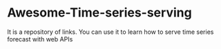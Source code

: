 # Awesome-Time-series-serving
It is a repository of links. You can use it to learn how to serve time series forecast with web APIs
